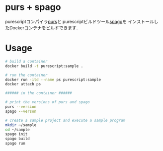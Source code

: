 # purs + spago

purescriptコンパイラ[purs](https://github.com/purescript/purescript)と
purescriptビルドツール[spago](https://github.com/purescript/spago)を
インストールしたDockerコンテナをビルドできます.

# Usage

```sh
# build a container
docker build -t purescript:sample .

# run the container
docker run -itd --name ps purescript:sample
docker attach ps

###### in the container ######

# print the versions of purs and spago
purs --version
spago --verson

# create a sample project and execute a sample program
mkdir ~/sample
cd ~/sample
spago init
spago build
spago run
```
